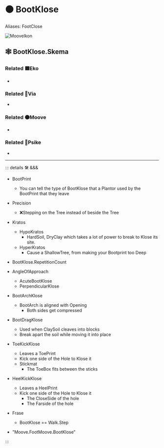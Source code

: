 # 🟠 <mooves>BootKlose</mooves>

Aliases: FootClose

![MooveIkon](/BetaIkon/Mooves_Ikon.png)

## 🕸 BootKlose.Skema

### Related 🟩<ekos>Eko</ekos>

-

### Related 🔻<via>Via</via>

-

### Related 🟠<mooves>Moove</mooves>

-

### Related 💜<psike>Psike</psike>

-

---

<!-- =================================================== -->
<!-- =================================================== -->
<!-- =================================================== -->
<!-- =================================================== -->
<!-- =================================================== -->
::: details 🛠 <dev>&&&</dev>

- BootPrint
    - You can tell the type of BootKlose that a Plantor used by the BootPrint that they leave
- Precision
    - ❌<error>Stepping on the Tree instead of beside the Tree</error>
- Kratos
    - HypoKratos
        - HardSoil, DryClay which takes a lot of power to break to Klose its site.
    - HyperKratos
        - Cause a ShallowTree, from making your Bootprint too Deep
- BootKlose.RepetitionCount
- AngleOfApproach
    - AcuteBootKlose
    - PerpendicularKlose
- BootArchKlose
    - BootArch is aligned with Opening
        - Both sides get compressed
- BootDragKlose
    - Used when ClaySoil cleaves into blocks
    - Break apart the soil while moving it into place
- ToeKickKlose
    - Leaves a ToePrint
    - Kick one side of the Hole to Klose it
    - Stickmat
        - The ToeBox fits between the sticks
- HeelKickKlose
    - Leaves a HeelPrint
    - Kick one side of the Hole to Klose it
        - The CloseSide of the hole
        - The Farside of the hole
- Frase
    - BootKlose == Walk.Step

- "Moove.FootMoove.BootKlose"

:::
